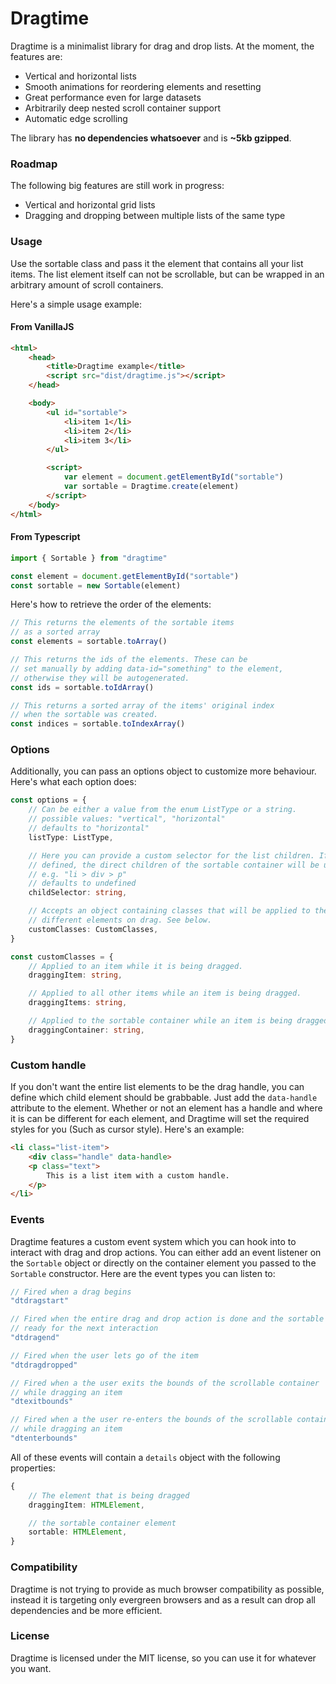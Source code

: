 # Dragtime

Dragtime is a minimalist library for drag and drop lists. At the moment, the features are:

-   Vertical and horizontal lists
-   Smooth animations for reordering elements and resetting
-   Great performance even for large datasets
-   Arbitrarily deep nested scroll container support
-   Automatic edge scrolling

The library has **no dependencies whatsoever** and is **~5kb gzipped**.

### Roadmap

The following big features are still work in progress:

-   Vertical and horizontal grid lists
-   Dragging and dropping between multiple lists of the same type

### Usage

Use the sortable class and pass it the element that contains all your list items.
The list element itself can not be scrollable, but can be wrapped in an arbitrary amount of scroll containers.

Here's a simple usage example:

#### From VanillaJS

```html
<html>
    <head>
        <title>Dragtime example</title>
        <script src="dist/dragtime.js"></script>
    </head>

    <body>
        <ul id="sortable">
            <li>item 1</li>
            <li>item 2</li>
            <li>item 3</li>
        </ul>

        <script>
            var element = document.getElementById("sortable")
            var sortable = Dragtime.create(element)
        </script>
    </body>
</html>
```

#### From Typescript

```ts
import { Sortable } from "dragtime"

const element = document.getElementById("sortable")
const sortable = new Sortable(element)
```

Here's how to retrieve the order of the elements:

```ts
// This returns the elements of the sortable items
// as a sorted array
const elements = sortable.toArray()

// This returns the ids of the elements. These can be
// set manually by adding data-id="something" to the element,
// otherwise they will be autogenerated.
const ids = sortable.toIdArray()

// This returns a sorted array of the items' original index
// when the sortable was created.
const indices = sortable.toIndexArray()
```

### Options

Additionally, you can pass an options object to customize more behaviour. Here's what each option does:

```ts
const options = {
    // Can be either a value from the enum ListType or a string.
    // possible values: "vertical", "horizontal"
    // defaults to "horizontal"
    listType: ListType,

    // Here you can provide a custom selector for the list children. If not
    // defined, the direct children of the sortable container will be used.
    // e.g. "li > div > p"
    // defaults to undefined
    childSelector: string,

    // Accepts an object containing classes that will be applied to the
    // different elements on drag. See below.
    customClasses: CustomClasses,
}

const customClasses = {
    // Applied to an item while it is being dragged.
    draggingItem: string,

    // Applied to all other items while an item is being dragged.
    draggingItems: string,

    // Applied to the sortable container while an item is being dragged.
    draggingContainer: string,
}
```

### Custom handle

If you don't want the entire list elements to be the drag handle, you can define which child element should be grabbable. Just add the `data-handle` attribute to the element. Whether or not an element has a handle and where it is can be different for each element, and Dragtime will set the required styles for you (Such as cursor style). Here's an example:

```html
<li class="list-item">
    <div class="handle" data-handle>
    <p class="text">
        This is a list item with a custom handle.
    </p>
</li>
```

### Events

Dragtime features a custom event system which you can hook into to interact with drag and drop actions. You can either add an event listener on the `Sortable` object or directly on the container element you passed to the `Sortable` constructor. Here are the event types you can listen to:

```ts
// Fired when a drag begins
"dtdragstart"

// Fired when the entire drag and drop action is done and the sortable is
// ready for the next interaction
"dtdragend"

// Fired when the user lets go of the item
"dtdragdropped"

// Fired when a the user exits the bounds of the scrollable container
// while dragging an item
"dtexitbounds"

// Fired when a the user re-enters the bounds of the scrollable container
// while dragging an item
"dtenterbounds"
```

All of these events will contain a `details` object with the following properties:

```ts
{
    // The element that is being dragged
    draggingItem: HTMLElement,

    // the sortable container element
    sortable: HTMLElement,
}
```

### Compatibility

Dragtime is not trying to provide as much browser compatibility as possible, instead it is targeting only evergreen browsers and as a result can drop all dependencies and be more efficient.

### License
Dragtime is licensed under the MIT license, so you can use it for whatever you want.
